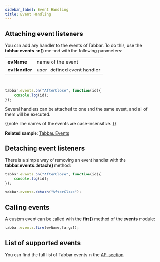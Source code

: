 ```yaml
---
sidebar_label: Event Handling
title: Event Handling
---          
```


## Attaching event listeners

You can add any handler to the events of Tabbar. To do this, use the **tabbar.events.on()** method with the following parameters:

<table class="webixdoc_links">
	<tbody>
        <tr>
			<td class="webixdoc_links0"><b>evName</b></td>
			<td>name of the event</td>
		</tr>
        <tr>
			<td class="webixdoc_links0"><b>evHandler</b></td>
			<td>user-defined event handler</td>
		</tr>
    </tbody>
</table>
<br/>

~~~js
tabbar.events.on("AfterClose", function(id){
    console.log(id);
});
~~~

Several handlers can be attached to one and the same event, and all of them will be executed.

{{note  The names of the events are case-insensitive. }}

**Related sample**: [Tabbar. Events](https://snippet.dhtmlx.com/dld2qo1m)

## Detaching event listeners 

There is a simple way of removing an event handler with the **tabbar.events.detach()** method:

~~~js
tabbar.events.on("AfterClose", function(id){
    console.log(id);
});

tabbar.events.detach("AfterClose"); 
~~~

## Calling events

A custom event can be called with the **fire()** method of the **events** module:

~~~js
tabbar.events.fire(evName,[args]);
~~~

## List of supported events 

You can find the full list of Tabbar events in the [API section](tabbar/api/api_overview.md#events).
